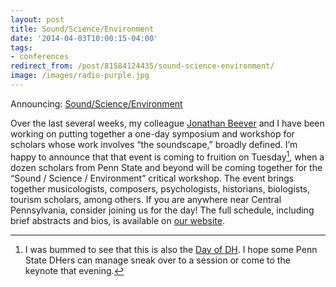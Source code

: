 ```yaml
---
layout: post 
title: Sound/Science/Environment 
date: '2014-04-03T10:00:15-04:00' 
tags: 
- conferences 
redirect_from: /post/81584124435/sound-science-environment/
image: /images/radio-purple.jpg
--- 
```


Announcing: [Sound/Science/Environment](http://sites.psu.edu/soundscienceenvironment2014/)

Over the last several weeks, my colleague [Jonathan Beever](http://www.jonathan.beever.org/) and I have been working on putting together a one-day symposium and workshop for scholars whose work involves “the soundscape,” broadly defined. I’m happy to announce that that event is coming to fruition on Tuesday[^14761158], when a dozen scholars from Penn State and beyond will be coming together for the “Sound / Science / Environment” critical workshop. The event brings together musicologists, composers, psychologists, historians, biologists, tourism scholars, among others. If you are anywhere near Central Pennsylvania, consider joining us for the day! The full schedule, including brief abstracts and bios, is available on [our website](http://sites.psu.edu/soundscienceenvironment2014/).

[^14761158]: I was bummed to see that this is also the [Day of DH](https://digitallab.psu.edu/dhguide/day-of-dhpenn-state/). I hope some Penn State DHers can manage sneak over to a session or come to the keynote that evening.